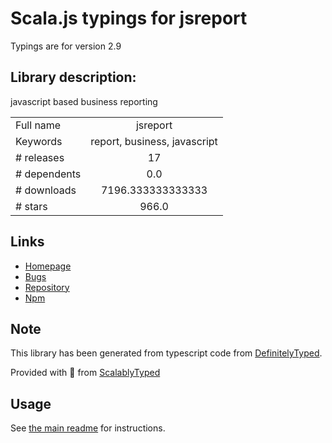 
# Scala.js typings for jsreport

Typings are for version 2.9

## Library description:
javascript based business reporting

|                    |                 |
| ------------------ | :-------------: |
| Full name          | jsreport |
| Keywords           | report, business, javascript |
| # releases         | 17 |
| # dependents       | 0.0 |
| # downloads        | 7196.333333333333 |
| # stars            | 966.0 |

## Links
- [Homepage](https://github.com/jsreport/jsreport)
- [Bugs](https://github.com/jsreport/jsreport/issues)
- [Repository](https://github.com/jsreport/jsreport)
- [Npm](https://www.npmjs.com/package/jsreport)
    


## Note
This library has been generated from typescript code from [DefinitelyTyped](https://definitelytyped.org).

Provided with :purple_heart: from [ScalablyTyped](https://github.com/oyvindberg/ScalablyTyped)

## Usage
See [the main readme](../../readme.md) for instructions.


